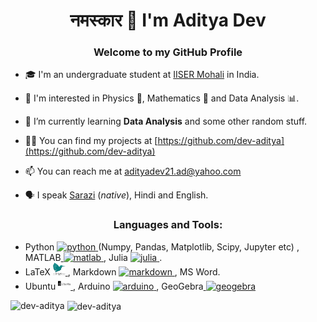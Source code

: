 <h1 align="center">नमस्कार 🙏 I'm Aditya Dev</h1>  
<h3 align="center">Welcome to my GitHub Profile</p></h3>  
  
-  🎓 I'm an undergraduate student at [IISER Mohali](https://www.iisermohali.ac.in/)  in India.

- 📜 I'm interested in Physics 🔭, Mathematics 📐 and Data Analysis 📊.

- 🌱 I’m currently learning **Data Analysis** and some other random stuff.    
  
- 👨‍💻 You can find my projects at [https://github.com/dev-aditya](https://github.com/dev-aditya)  
  
- 📫 You can reach me at <a href="mailto:adityadev21.ad@yahoo.com">adityadev21.ad@yahoo.com</a>  

- 🗣️ I speak [Sarazi](https://en.wikipedia.org/wiki/Sarazi) (_native_), Hindi and English.
 
  
<h3 align="center">Languages and Tools:</h3>  
<ul>
<li>Python <a href="https://www.python.org" target="_blank"> <img src="https://icons.iconarchive.com/icons/cornmanthe3rd/plex/256/Other-python-icon.png" alt="python" width="20" height="20"/> </a> (Numpy, Pandas, Matplotlib, Scipy, Jupyter etc) , MATLAB<a href="https://www.mathworks.com/" target="_blank"> <img src="https://raw.githubusercontent.com/simple-icons/simple-icons/master/icons/mathworks.svg" alt="matlab" width="20" height="20"/> </a> , Julia <a href="https://julialang.org/" target="_blank"> <img src="https://bs-uploads.toptal.io/blackfish-uploads/skill_page/content/logo_file/logo/6213/Julia-942f5a8daf618b991731a8182bd69985.png" alt="julia" width="20" height="20"/> </a> . </li>
  
<li> LaTeX <a href="https://www.latex-project.org/" target="_blank"> <img src="https://raw.githubusercontent.com/github/explore/80688e429a7d4ef2fca1e82350fe8e3517d3494d/topics/latex/latex.png" alt="latex" width="20" height="20"/> </a> , Markdown <a href="https://daringfireball.net/projects/markdown/" target="_blank"> <img src="https://maxcdn.icons8.com/Share/icon/Programming/markdown1600.png" alt="markdown" width="20" height="20"/> </a>, MS Word.</li>

<li>Ubuntu <a href="https://ubuntu.com/" target="_blank"> <img src="https://raw.githubusercontent.com/devicons/devicon/ac557d6ff33ff370a5db99f97aeab35ea5c67fbd/icons/ubuntu/ubuntu-plain-wordmark.svg" alt="linux" width="20" height="20"/> </a>  , Arduino  <a href="https://www.arduino.cc/" target="_blank"> <img src="https://cdn.worldvectorlogo.com/logos/arduino-1.svg" alt="arduino" width="20" height="20"/> </a>, GeoGebra<a href="https://www.geogebra.org/" target="_blank"> <img src="https://upload.wikimedia.org/wikipedia/commons/8/8e/Created_with_GeoGebra-logo.svg" alt="geogebra" width="20" height="20"/> </a> </li>
</ul>
  
<p><img align="left" src="https://github-readme-stats.vercel.app/api/top-langs?username=dev-aditya&show_icons=true&theme=algolia&locale=en&layout=compact" alt="dev-aditya" /></p>  
  
<p>&nbsp;<img align="center" src="https://github-readme-stats.vercel.app/api?username=dev-aditya&show_icons=true&locale=en&theme=algolia" alt="dev-aditya" /></p>

